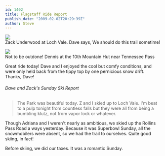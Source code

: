 ```yaml
---
id: 1402
title: Flagstaff Ride Report
publish_date: "2009-02-02T20:29:39Z"
author: Steve
---
```

[![](http://www.flagstafffrenzy.org/wp-content/uploads/2009/02/snow_angels.jpg)](http://www.flagstafffrenzy.org/wp-content/uploads/2009/02/snow_angels.jpg)  
Zack Underwood at Loch Vale. Dave says, We should do this trail sometime!

[![](http://www.flagstafffrenzy.org/wp-content/uploads/2009/02/10th-mtn-hut-128-3009-073.jpg)](http://www.flagstafffrenzy.org/wp-content/uploads/2009/02/10th-mtn-hut-128-3009-073.jpg)  
Not to be outdone! Dennis at the 10th Mountain Hut near Tennessee Pass

Great ride today! Dave and I enjoyed the cool but comfy conditions, and were only held back from the tippy top by one pernicious snow drift. Thanks, Dave!

###### Dave and Zack's Sunday Ski Report

> The Park was beautiful today. Z and I skied up to Loch Vale. I'm beat to a pulp tonight from countless falls but they were all from being a bumbling klutz, not from vapor lock or whatever.

Though Adriana and I weren't nearly as ambitious, we skied up the Rollins Pass Road a ways yesterday. Because it was Superbowl Sunday, all the snowmobilers were absent, so we had the trail to ourselves. Quite good skiing, in fact!

Before skiing, we did our taxes. It was a romantic Sunday.
